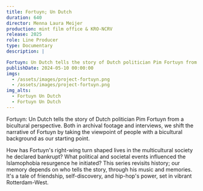 ```yaml
---
title: Fortuyn; Un Dutch
duration: 640
director: Menna Laura Meijer
production: mint film office & KRO-NCRV
release: 2025
role: Line Producer
type: Documentary
description: |

Fortuyn: Un Dutch tells the story of Dutch politician Pim Fortuyn from a bicultural perspective. Both in archival footage and interviews, we shift the narrative of Fortuyn by taking the viewpoint of people with a bicultural background as our starting point.
publishDate: 2024-05-10 00:00:00
imgs:
  - /assets/images/project-fortuyn.png
  - /assets/images/project-fortuyn.png
img_alts:
  - Fortuyn Un Dutch
  - Fortuyn Un Dutch
---
```


Fortuyn: Un Dutch tells the story of Dutch politician Pim Fortuyn from a bicultural perspective. Both in archival footage and interviews, we shift the narrative of Fortuyn by taking the viewpoint of people with a bicultural background as our starting point.

How has Fortuyn's right-wing turn shaped lives in the multicultural society he declared bankrupt? What political and societal events influenced the Islamophobia resurgence he initiated? This series revisits history; our memory depends on who tells the story, through his music and memories. It's a tale of friendship, self-discovery, and hip-hop's power, set in vibrant Rotterdam-West.
